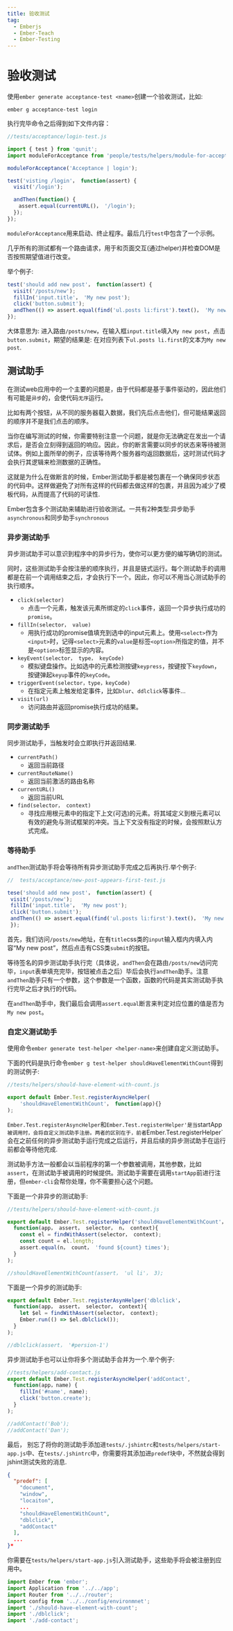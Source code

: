```yaml
---
title: 验收测试 
tag: 
  - Emberjs
  - Ember-Teach
  - Ember-Testing
---
```


# 验收测试

使用`ember generate acceptance-test <name>`创建一个验收测试，比如:

```
ember g acceptance-test login
```

执行完毕命令之后得到如下文件内容：

```javascript
//tests/acceptance/login-test.js

import { test } from 'qunit';
import moduleForAcceptance from 'people/tests/helpers/module-for-acceptance';

moduleForAcceptance('Acceptance | login');

test('visting /login'， function(assert) {
  visit('/login');

  andThen(function() {
  　assert.equal(currentURL()， '/login');
  });
});
```

`moduleForAcceptance`用来启动、终止程序。最后几行`test`中包含了一个示例。

几乎所有的测试都有一个路由请求，用于和页面交互(通过helper)并检查DOM是否按照期望值进行改变。

举个例子:

```javascript
test('should add new post'， function(assert) {
  visit('/posts/new');
  fillIn('input.title'， 'My new post');
  click('button.submit');
  andThen(() => assert.equal(find('ul.posts li:first').text()， 'My new post'));
});
```

大体意思为:
进入路由`/posts/new`，在输入框`input.title`填入`My new post`，点击`button.submit`，期望的结果是: 在对应列表下`ul.posts li.first`的文本为`My new post`.

## 测试助手

在测试web应用中的一个主要的问题是，由于代码都是基于事件驱动的，因此他们有可能是`异步`的，会使代码`无序`运行。

比如有两个按钮，从不同的服务器载入数据，我们先后点击他们，但可能结果返回的顺序并不是我们点击的顺序。

当你在编写测试的时候，你需要特别注意一个问题，就是你无法确定在发出一个请求后，是否会立刻得到返回的响应。因此，你的断言需要以同步的状态来等待被测试体。例如上面所举的例子，应该等待两个服务器均返回数据后，这时测试代码才会执行其逻辑来检测数据的正确性。

这就是为什么在做断言的时候，Ember测试助手都是被包裹在一个确保同步状态的代码中。这样做避免了对所有这样的代码都去做这样的包裹，并且因为减少了模板代码，从而提高了代码的可读性.

Ember包含多个测试助来辅助进行验收测试。一共有2种类型:异步助手`asynchronous`和同步助手`synchronous`

### 异步测试助手

异步测试助手可以意识到程序中的异步行为，使你可以更方便的编写确切的测试。

同时，这些测试助手会按注册的顺序执行，并且是链式运行。每个测试助手的调用都是在前一个调用结束之后，才会执行下一个。因此，你可以不用当心测试助手的执行顺序。

* `click(selector)`
	* 点击一个元素，触发该元素所绑定的`click`事件，返回一个异步执行成功的`promise`。
* `fillIn(selector， value)`
    * 用执行成功的promise值填充到选中的input元素上。使用`<select>`作为`<input>`时，记得`<select>`元素的`value`是标签`<option>`所指定的值，并不是`<option>`标签显示的内容。
* `keyEvent(selector， type， keyCode)`
    * 模拟键盘操作。比如选中的元素检测按键`keypress`，按键按下`keydown`，按键弹起`keyup`事件的`keyCode`。
* `triggerEvent(selector，type，keyCode)`
    * 在指定元素上触发给定事件，比如`blur`、`ddlclick`等事件...
* `visit(url)`
    * 访问路由并返回promise执行成功的结果。

### 同步测试助手

同步测试助手，当触发时会立即执行并返回结果.

* `currentPath()`
	* 返回当前路径
* `currentRouteName()`
    * 返回当前激活的路由名称
* `currentURL()`
    * 返回当前URL
* `find(selector， context)`
    * 寻找应用根元素中的指定下上文(可选)的元素。将其域定义到根元素可以有效的避免与测试框架的冲突。当上下文没有指定的时候，会按照默认方式完成。

### 等待助手

 `andThen`测试助手将会等待所有异步测试助手完成之后再执行.举个例子:
 
 ```javascript
//  tests/acceptance/new-post-appears-first-test.js

tese('should add new post'， function(assert) {
  visit('/posts/new');
  fillIn('input.title'， 'My new post');
  click('button.submit');
  andThen(() => assert.equal(find('ul.posts li:first').text()， 'My new post'));
  });
```

首先，我们访问`/posts/new`地址，在有`title`css类的`input`输入框内内填入内容“My new post”，然后点击有CSS类`submit`的按钮。

等待签名的异步测试助手执行完（具体说，`andThen`会在路由`/posts/new`访问完毕，`input`表单填充完毕，按钮被点击之后）毕后会执行`andThen`助手。注意`andThen`助手只有一个参数，这个参数是一个函数，函数的代码是其实测试助手执行完毕之后才执行的代码。

在`andThen`助手中，我们最后会调用`assert.equal`断言来判定对应位置的值是否为`My new post`。

### 自定义测试助手

使用命令`ember generate test-helper <helper-name>`来创建自定义测试助手。

下面的代码是执行命令`ember g test-helper shouldHaveElementWithCount`得到的测试例子:

```javascript
//tests/helpers/should-have-element-with-count.js

export default Ember.Test.registerAsyncHelper(
    'shouldHaveElementWithCount'， function(app){}
);
```

`Ember.Test.registerAsyncHelper`和`Ember.Test.registerHelper'是当`startApp`被调用时，会将自定义测试助手注册。两者的区别在于，前者`Ember.Test.registerHelper`会在之前任何的异步测试助手运行完成之后运行，并且后续的异步测试助手在运行前都会等待他完成.

测试助手方法一般都会以当前程序的第一个参数被调用，其他参数，比如`assert`，在测试助手被调用的时候提供。测试助手需要在调用`startApp`前进行注册，但`ember-cli`会帮你处理，你不需要担心这个问题。

下面是一个非异步的测试助手:

```javascript
//tests/helpers/should-have-element-with-count.js

export default Ember.Test.registerHelper('shouldHaveElementWithCount'，
  function(app， assert， selector， n， context){
    const el = findWithAssert(selector， context);
    const count = el.length;
    assert.equal(n， count， 'found ${count} times');
  }
);

//shouldHaveElementWithCount(assert， 'ul li'， 3);
```

下面是一个异步的测试助手:
```javascript
export default Ember.Test.registerAsynHelper('dblclick'，
  function(app， assert， selector， context){
    let $el = findWithAssert(selector， context);
    Ember.run(() => $el.dblclick());
  }
);

//dblclick(assert， '#persion-1')
```

异步测试助手也可以让你将多个测试助手合并为一个.举个例子:

```javascript
//tests/helpers/add-contact.js
export default Ember.Test.registerAsyncHelper('addContact',
  function(app，name) {
    fillIn('#name', name);
    click('button.create');
  }
);

//addContact('Bob');
//addContact('Dan');
```

最后， 别忘了将你的测试助手添加进`tests/.jshintrc`和`tests/helpers/start-app.js`中、在`tests/.jshintrc`中，你需要将其添加进`predef`块中，不然就会得到jshint测试失败的消息.

```json
{
  "predef": [
    "document",
    "window",
    "locaiton",
    ...
    "shouldHaveElementWithCount",
    "dblclick",
    "addContact"
  ],
  ...
}*
```

你需要在`tests/helpers/start-app.js`引入测试助手，这些助手将会被注册到应用中。

```javascript
import Ember from 'ember';
import Application from '../../app';
import Router from '../../router';
import config from '../../config/environmnet';
import './should-have-element-with-count';
import './dblclick';
import './add-contact';
```
